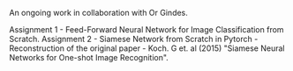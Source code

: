 An ongoing work in collaboration with Or Gindes. 

Assignment 1 - Feed-Forward Neural Network for Image Classification from Scratch. 
Assignment 2 - Siamese Network from Scratch in Pytorch - Reconstruction of the original paper - Koch. G et. al (2015) "Siamese Neural Networks for One-shot Image Recognition". 
